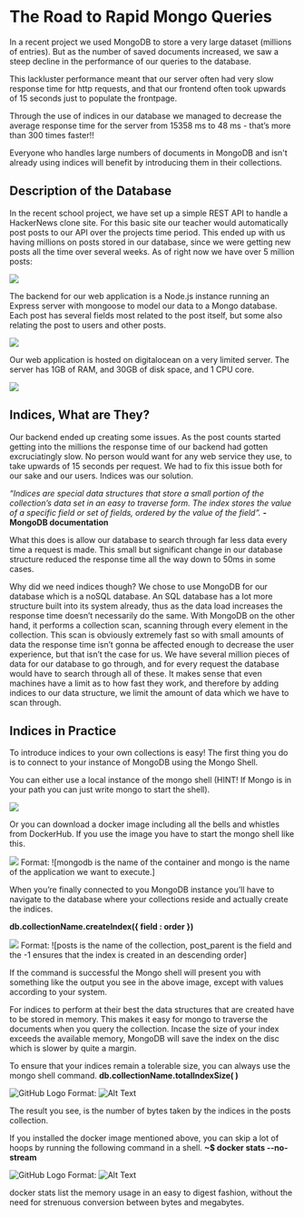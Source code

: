 # The Road to Rapid Mongo Queries

In a recent project we used MongoDB to store a very large dataset (millions of entries). But as the number of saved documents increased, we saw a steep decline in the performance of our queries to the database.

This lackluster performance meant that our server often had very slow response time for http requests, and that our frontend often took upwards of 15 seconds just to populate the frontpage.

Through the use of indices in our database we managed to decrease the average response time for the server from 15358 ms to 48 ms - that’s more than 300 times faster!!

Everyone who handles large numbers of documents in MongoDB and isn't already using indices will benefit by introducing them in their collections.

## Description of the Database

In the recent school project, we have set up a simple REST API to handle a HackerNews clone site. For this basic site our teacher would automatically post posts to our API over the projects time period. This ended up with us having millions on posts stored in our database, since we were getting new posts all the time over several weeks. As of right now we have over 5 million posts:

![](/images/logo.png)

The backend for our web application is a Node.js instance running an Express server with mongoose to model our data to a Mongo database. Each post has several fields most related to the post itself, but some also relating the post to users and other posts.

![](/images/logo.png)

Our web application is hosted on digitalocean on a very limited server. The server has 1GB of RAM, and 30GB of disk space, and 1 CPU core.

![](/images/logo.png)

## Indices, What are They?

Our backend ended up creating some issues. As the post counts started getting into the millions the response time of our backend had gotten excruciatingly slow. No person would want for any web service they use, to take upwards of 15 seconds per request. We had to fix this issue both for our sake and our users. Indices was our solution.

*“Indices are special data structures that store a small portion of the collection’s data set in an easy to traverse form. The index stores the value of a specific field or set of fields, ordered by the value of the field”.*
__-MongoDB documentation__

What this does is allow our database to search through far less data every time a request is made. This small but significant change in our database structure reduced the response time all the way down to 50ms in some cases.

Why did we need indices though?  We chose to use MongoDB for our database which is a noSQL database. An SQL database has a lot more structure built into its system already, thus as the data load increases the response time doesn’t necessarily do the same. With MongoDB on the other hand, it performs a collection scan, scanning through every element in the collection. This scan is obviously extremely fast so with small amounts of data the response time isn’t gonna be affected enough to decrease the user experience, but that isn’t the case for us. We have several million pieces of data for our database to go through, and for every request the database would have to search through all of these. It makes sense that even machines have a limit as to how fast they work, and therefore by adding indices to our data structure, we limit the amount of data which we have to scan through.

## Indices in Practice
To introduce indices to your own collections is easy! The first thing you do is to connect to your instance of MongoDB using the Mongo Shell.

You can either use a local instance of the mongo shell (HINT! If Mongo is in your path you can just write mongo to start the shell). 

![](/images/logo.png)

Or you can download a docker image including all the bells and whistles from DockerHub.
If you use the image you have to start the mongo shell like this.

![](/images/logo.png)
Format: ![mongodb is the name of the container and mongo is the
name of the application we want to execute.]

When you’re finally connected to you MongoDB instance you’ll have to navigate to the database where your collections reside and actually create the indices.

__db.collectionName.createIndex({ field : order })__

![](/images/logo.png)
Format: ![posts is the name of the collection, post_parent is the field and the -1 
ensures that the index is created in an descending order]

If the command is successful the Mongo shell will present you with something like the output you see in the above image, except with values according to your system. 
 
For indices to perform at their best the data structures that are created have to be stored in memory. This makes it easy for mongo to traverse the documents when you query the collection. Incase the size of your index exceeds the available memory, MongoDB will save the index on the disc which is slower by quite a margin. 

To ensure that your indices remain a tolerable size, you can always use the mongo shell command.
__db.collectionName.totalIndexSize( )__

![GitHub Logo](/images/logo.png)
Format: ![Alt Text](url)

The result you see, is the number of bytes taken by 
the indices in the posts collection.

If you installed the docker image mentioned above, you can skip a lot of hoops by running the following command in a shell.
__~$ docker stats --no-stream__

![GitHub Logo](/images/logo.png)
Format: ![Alt Text](url)

docker stats list the memory usage in an easy to digest fashion, without the need for 
strenuous conversion between bytes and megabytes.
